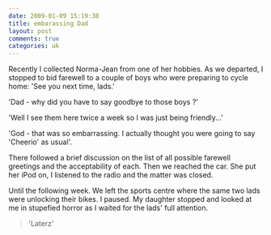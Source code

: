 ```yaml
---
date: 2009-01-09 15:19:38
title: embarassing Dad
layout: post
comments: true
categories: uk
---
```

Recently I collected Norma-Jean from one of her hobbies. As we departed,
I stopped to bid farewell to a couple of boys who were preparing to
cycle home: 'See you next time, lads.'

'Dad - why did you have to say goodbye to those boys ?'

'Well I see them here twice a week so I was just being friendly...'

'God - that was so embarrassing. I actually thought you were going to
say 'Cheerio' as usual'.

There followed a brief discussion on the list of all possible farewell
greetings and the acceptability of each. Then we reached the car. She
put her iPod on, I listened to the radio and the matter was closed.

Until the following week. We left the sports centre where the same two
lads were unlocking their bikes. I paused. My daughter stopped and
looked at me in stupefied horror as I waited for the lads' full
attention.

> 'Laterz'
